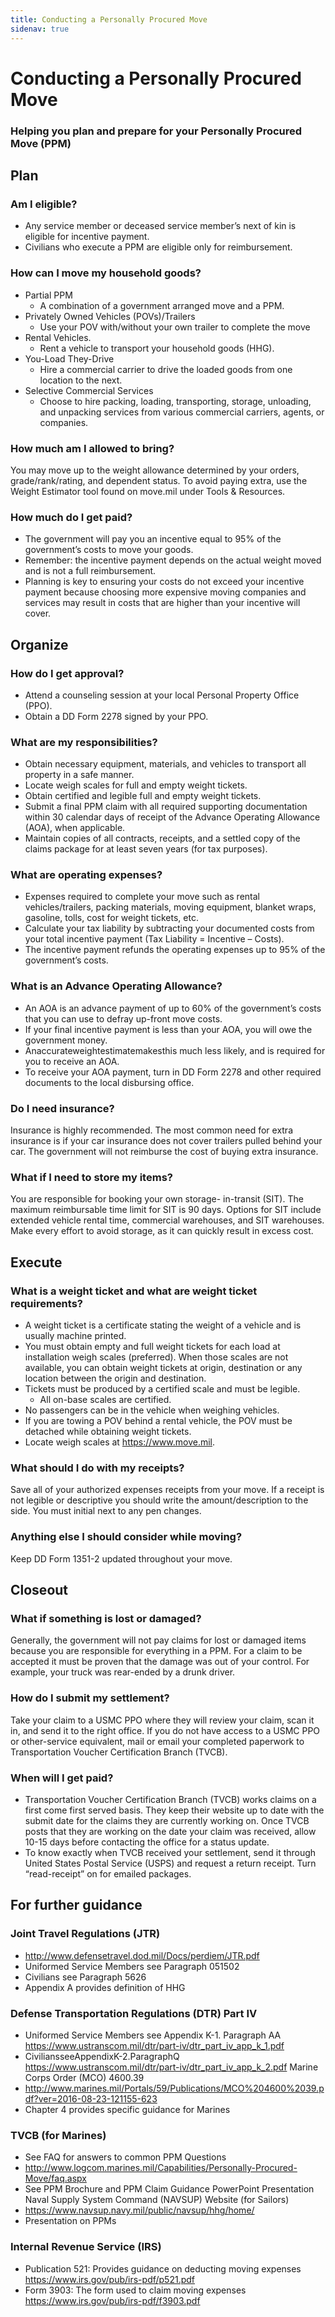 ```yaml
---
title: Conducting a Personally Procured Move
sidenav: true
---
```


# Conducting a Personally Procured Move
### Helping you plan and prepare for your Personally Procured Move (PPM)

## Plan
### Am I eligible?
* Any service member or deceased service member’s next of kin is eligible for incentive payment.
* Civilians who execute a PPM are eligible only for reimbursement.

### How can I move my household goods?
* Partial PPM
    * A combination of a government arranged
move and a PPM.
* Privately Owned Vehicles (POVs)/Trailers
    * Use your POV with/without your own trailer to complete the move
* Rental Vehicles.
    * Rent a vehicle to transport your household
goods (HHG).
* You-Load They-Drive
    * Hire a commercial carrier to drive the loaded goods from one location to the next.
* Selective Commercial Services
    * Choose to hire packing, loading,
transporting, storage, unloading, and unpacking services from various commercial carriers, agents, or companies.

### How much am I allowed to bring?
You may move up to the weight allowance determined by your orders, grade/rank/rating, and dependent status. To avoid paying extra, use the Weight Estimator tool found on move.mil under Tools & Resources.

### How much do I get paid?
* The government will pay you an incentive equal to 95% of the government’s costs to move your goods.
* Remember: the incentive payment depends on the actual weight moved and is not a full reimbursement.
* Planning is key to ensuring your costs do not exceed your incentive payment because choosing more expensive moving companies and services may result in costs that are higher than your incentive will cover.

## Organize
### How do I get approval?
* Attend a counseling session at your local Personal Property Office (PPO).
*  Obtain a DD Form 2278 signed by your PPO.
### What are my responsibilities?
* Obtain necessary equipment, materials, and vehicles to transport all property in a safe manner.
* Locate weigh scales for full and empty weight tickets.
* Obtain certified and legible full and empty weight tickets.
* Submit a final PPM claim with all required supporting documentation within 30 calendar days of receipt of the Advance Operating Allowance (AOA), when applicable.
* Maintain copies of all contracts, receipts, and a settled copy of the claims package for at least seven years (for tax purposes).
### What are operating expenses?
* Expenses required to complete your move such as rental vehicles/trailers, packing materials, moving equipment, blanket wraps, gasoline, tolls, cost for weight tickets, etc.
* Calculate your tax liability by subtracting your documented costs from your total incentive payment (Tax Liability = Incentive – Costs).
* The incentive payment refunds the operating expenses up to 95% of the government’s costs.

### What is an Advance Operating Allowance?
* An AOA is an advance payment of up to 60% of the government’s costs that you can use to defray up-front move costs.
* If your final incentive payment is less than your AOA, you will owe the government money.
* Anaccurateweightestimatemakesthis
much less likely, and is required for you to
receive an AOA.
* To receive your AOA payment, turn in DD Form
2278 and other required documents to the local disbursing office.
### Do I need insurance?
Insurance is highly recommended. The most common need for extra insurance is if your car insurance does not cover trailers pulled behind your car. The government will not reimburse the cost of buying extra insurance.
### What if I need to store my items?
You are responsible for booking your own storage- in-transit (SIT). The maximum reimbursable time limit for SIT is 90 days. Options for SIT include extended vehicle rental time, commercial warehouses, and SIT warehouses. Make every effort to avoid storage, as it can quickly result in excess cost.

## Execute
### What is a weight ticket and what are weight ticket requirements?
* A weight ticket is a certificate stating the weight of a vehicle and is usually machine printed.
* You must obtain empty and full weight tickets for each load at installation weigh scales (preferred). When those scales are not available, you can obtain weight tickets at origin, destination or any location between the origin and destination.
* Tickets must be produced by a certified scale and must be legible.
    * All on-base scales are certified.
* No passengers can be in the vehicle when weighing vehicles.
* If you are towing a POV behind a rental vehicle, the POV must be detached while obtaining weight tickets.
* Locate weigh scales at https://www.move.mil.

### What should I do with my receipts?
Save all of your authorized expenses receipts from your move. If a receipt is not legible or descriptive you should write the amount/description to the side. You must initial next to any pen changes.

### Anything else I should consider while moving?
Keep DD Form 1351-2 updated throughout your move.

## Closeout
### What if something is lost or damaged?
Generally, the government will not pay claims for lost or damaged items because you are responsible for everything in a PPM. For a claim to be accepted it must be proven that the damage was out of your control. For example, your truck was rear-ended by a drunk driver.
### How do I submit my settlement?
Take your claim to a USMC PPO where they will review your claim, scan it in, and send it to the right office. If you do not have access to a USMC PPO or other-service equivalent, mail or email your completed paperwork to Transportation Voucher Certification Branch (TVCB).
### When will I get paid?
* Transportation Voucher Certification Branch (TVCB) works claims on a first come first served basis. They keep their website up to date with the submit date for the claims they are currently working on. Once TVCB posts that they are working on the date your claim was received, allow 10-15 days before contacting the office for a status update.
* To know exactly when TVCB received your settlement, send it through United States Postal Service (USPS) and request a return receipt. Turn “read-receipt” on for emailed packages.

## For further guidance
### Joint Travel Regulations (JTR)
* http://www.defensetravel.dod.mil/Docs/perdiem/JTR.pdf
* Uniformed Service Members see Paragraph 051502
* Civilians see Paragraph 5626
* Appendix A provides definition of HHG

### Defense Transportation Regulations (DTR) Part IV
* Uniformed Service Members see Appendix K-1. Paragraph AA
https://www.ustranscom.mil/dtr/part-iv/dtr_part_iv_app_k_1.pdf
* CiviliansseeAppendixK-2.ParagraphQ https://www.ustranscom.mil/dtr/part-iv/dtr_part_iv_app_k_2.pdf
Marine Corps Order (MCO) 4600.39
* http://www.marines.mil/Portals/59/Publications/MCO%204600%2039.pdf?ver=2016-08-23-121155-623
* Chapter 4 provides specific guidance for Marines

### TVCB (for Marines)
* See FAQ for answers to common PPM Questions
* http://www.logcom.marines.mil/Capabilities/Personally-Procured-Move/faq.aspx
* See PPM Brochure and PPM Claim Guidance PowerPoint Presentation
Naval Supply System Command (NAVSUP) Website (for Sailors)
* https://www.navsup.navy.mil/public/navsup/hhg/home/
* Presentation on PPMs

### Internal Revenue Service (IRS)
* Publication 521: Provides guidance on deducting moving expenses https://www.irs.gov/pub/irs-pdf/p521.pdf
* Form 3903: The form used to claim moving expenses
https://www.irs.gov/pub/irs-pdf/f3903.pdf
